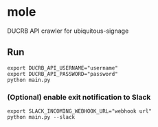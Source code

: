# mole
DUCRB API crawler for ubiquitous-signage

## Run
```
export DUCRB_API_USERNAME="username"
export DUCRB_API_PASSWORD="password"
python main.py
```
### (Optional) enable exit notification to Slack
```
export SLACK_INCOMING_WEBHOOK_URL="webhook url"
python main.py --slack
```